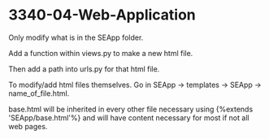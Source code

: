 # 3340-04-Web-Application

Only modify what is in the SEApp folder.

Add a function within views.py to make a new html file. 

Then add a path into urls.py for that html file.

To modify/add html files themselves. Go in SEApp -> templates -> SEApp -> name_of_file.html.

base.html will be inherited in every other file necessary using {%extends 'SEApp/base.html'%} and will have content necessary for most if not all web pages.
